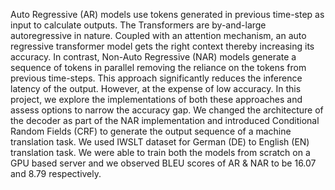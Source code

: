 Auto Regressive (AR) models use tokens generated in previous time-step as input to calculate outputs. The Transformers are by-and-large autoregressive in nature. Coupled with an attention mechanism, an auto regressive transformer model gets the right context thereby increasing its accuracy. In contrast, Non-Auto Regressive (NAR) models generate a sequence of tokens in parallel removing the reliance on the tokens from previous time-steps. This approach significantly reduces the inference latency of the output. However, at the expense of low accuracy. In this project, we explore the implementations of both these approaches and assess options to narrow the accuracy gap. We changed the architecture of the decoder as part of the NAR implementation and introduced Conditional Random Fields (CRF) to generate the output sequence of a machine translation task. We used IWSLT dataset for German (DE) to English (EN) translation task. We were able to train both the models from scratch on a GPU based server and we observed BLEU scores of AR & NAR to be 16.07 and 8.79 respectively.

